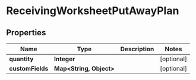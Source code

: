 
# ReceivingWorksheetPutAwayPlan

## Properties
Name | Type | Description | Notes
------------ | ------------- | ------------- | -------------
**quantity** | **Integer** |  |  [optional]
**customFields** | **Map&lt;String, Object&gt;** |  |  [optional]



